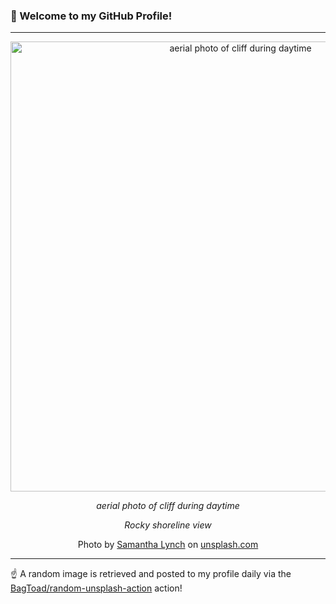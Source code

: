 ### 👋 Welcome to my GitHub Profile!

----

<div align="center">
  <img width="720" src="https://images.unsplash.com/photo-1477204505220-510cd0d57764?crop=entropy&cs=tinysrgb&fit=max&fm=jpg&ixid=M3w1NTI0OTR8MHwxfHJhbmRvbXx8fHx8fHx8fDE3MjExOTY2NjF8&ixlib=rb-4.0.3&q=80&w=1080" alt="aerial photo of cliff during daytime">
  
  <em>aerial photo of cliff during daytime</em>
  
  <em>Rocky shoreline view</em>
  
  Photo by [Samantha Lynch](https://scribblesbysamco.wordpress.com) on [unsplash.com](https://unsplash.com/)
</div>

----

☝️ A random image is retrieved and posted to my profile daily via the [BagToad/random-unsplash-action](https://github.com/BagToad/random-unsplash-action) action!
